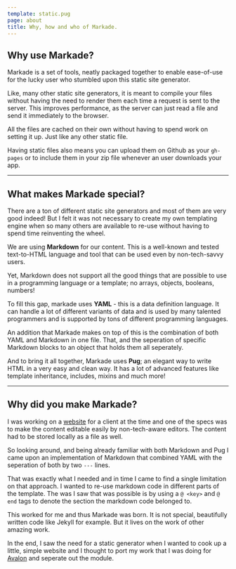 ```yaml
---
template: static.pug
page: about
title: Why, how and who of Markade.
---
```

## Why use Markade?

Markade is a set of tools, neatly packaged together to enable
ease-of-use for the lucky user who stumbled upon this static site generator.

Like, many other static site generators, it is meant to compile your files
without having the need to render them each time a request is sent to the
server. This improves performance, as the server can just read a file and send
it immediately to the browser.

All the files are cached on their own without having to spend work on setting
it up. Just like any other static file.

Having static files also means you can upload them on Github as your `gh-pages`
or to include them in your zip file whenever an user downloads your app.

---

## What makes Markade special?

There are a ton of different static site generators and most of them are
very good indeed! But I felt it was not necessary to create my own templating
engine when so many others are available to re-use without
having to spend time reinventing the wheel.

We are using **Markdown** for our content. This is a well-known and tested
text-to-HTML language and tool that can be used even by non-tech-savvy users.

Yet, Markdown does not support all the good things that are possible to use in
a programming language or a template; no arrays, objects, booleans, numbers!

To fill this gap, markade uses **YAML** - this is a data definition language.
It can handle a lot of different variants of data and is used by many talented
programmers and is supported by tons of different programming languages.

An addition that Markade makes on top of this is the combination of both 
YAML and Markdown in one file. That, and the seperation of specific Markdown
blocks to an object that holds them all seperately.

And to bring it all together, Markade uses **Pug**; an elegant way to write
HTML in a very easy and clean way. It has a lot of advanced features like 
template inheritance, includes, mixins and much more!

---

## Why did you make Markade?

I was working on a [website](http://avalon-rpg.com/) for a client at the time and one of the specs was
to make the content editable easily by non-tech-aware editors. The content had
to be stored locally as a file as well.

So looking around, and being already familiar with both Markdown and Pug I
came upon an implementation of Markdown that combined YAML with the seperation
of both by two `---` lines.

That was exactly what I needed and in time I came to find a single limitation
on that approach. I wanted to re-use markdown code in different parts of the
template. The was I saw that was possible is by using a `@ <key>` and `@ end`
tags to denote the section the markdown code belonged to.

This worked for me and thus Markade was born. It is not special,
beautifully written code like Jekyll for example. But it lives on the work
of other amazing work.

In the end, I saw the need for a static generator when I wanted to cook up
a little, simple website and I thought to port my work that I was doing for
[Avalon](http://avalon-rpg.com/) and seperate out the module.